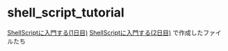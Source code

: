 # shell_script_tutorial

[ShellScriptに入門する(1日目)](https://qiita.com/kshiva1126/items/955e8f636adae57aaff5)
[ShellScriptに入門する(2日目)](https://qiita.com/kshiva1126/items/fff8bb8d11f4590cc5bb)
で作成したファイルたち
